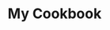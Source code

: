 ---
title: "My Cookbook"
weight: 1
ShowReadingTime: false
ShowWordCount: false
ShowAuthor: false
hideAuthor: true
---